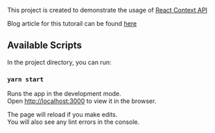 This project is created to demonstrate the usage of [React Context API](https://reactjs.org/docs/context.html)

Blog article for this tutorail can be found [here](https://diarybydhanushka.dev/2020/06/19/state-management-with-reacts-context-api/)

## Available Scripts

In the project directory, you can run:

### `yarn start`

Runs the app in the development mode.<br />
Open [http://localhost:3000](http://localhost:3000) to view it in the browser.

The page will reload if you make edits.<br />
You will also see any lint errors in the console.

